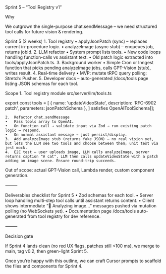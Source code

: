 
Sprint 5 – “Tool Registry v1”

Why

We outgrown the single-purpose chat.sendMessage – we need structured tool calls for future vision & rendering.

Sprint 5 (2 weeks)
	1.	Tool registry
	•	applyJsonPatch (sync) – replaces current in-procedure logic.
	•	analyzeImage (async stub) – enqueues job, returns jobId.
	2.	LLM refactor
	•	System prompt lists tools.
	•	New code loops handling function-calls vs assistant text.
	•	Old patch logic extracted into tools/applyJsonPatch.ts.
	3.	Background worker
	•	Simple Cron or Inngest function that picks pending analyzeImage jobs, calls GPT-Vision (stub), writes result.
	4.	Real-time delivery
	•	MVP: mutate tRPC query polling; Stretch: Pusher.
	5.	Developer docs – auto-generated /docs/tools page listing JSON schemas for each tool.

Scope
	1.	Tool registry module src/server/llm/tools.ts

export const tools = [
  { name: 'updateVideoState', description: 'RFC-6902 patch', parameters: jsonPatchSchema },
] satisfies OpenAIToolSchema[];


	2.	Refactor chat.sendMessage
	•	Pass tools array to OpenAI.
	•	On function call → validate input via Zod → run existing patch logic → respond.
	•	On normal assistant message → just persist/display.
	3.	Add analyzeImage stub (returns fake JSON) – no real vision yet, but lets the LLM see two tools and choose between them; unit test via jest mock.
	4.	E2E test – user uploads image, LLM calls analyzeImage, server returns caption "A cat", LLM then calls updateVideoState with a patch adding an image scene. Ensure round-trip succeeds.

Out of scope: actual GPT-Vision call, Lambda render, custom component generation.

⸻

Deliverables checklist for Sprint 5
	•	Zod schemas for each tool.
	•	Server loop handling multi-step tool calls until assistant returns content.
	•	Client shows intermediate “🤖 Analyzing image…” messages pushed via mutation polling (no WebSockets yet).
	•	Documentation page /docs/tools auto-generated from tool registry for dev reference.

⸻

Decision gate

If Sprint 4 lands clean (no red UX flags, patches still <100 ms), we merge to main, tag v0.2, then green-light Sprint 5.

Once you’re happy with this outline, we can craft Cursor prompts to scaffold the files and components for Sprint 4.